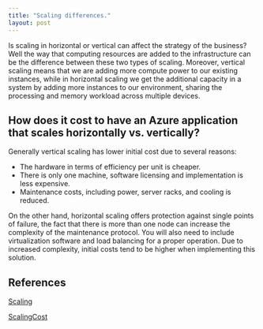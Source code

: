 ```yaml
---
title: "Scaling differences."
layout: post
---
```


Is scaling in horizontal or vertical can affect the strategy of the business? Well the way that computing resources are added to the infrastructure can be the difference between these two types of scaling. Moreover, vertical scaling means that we are adding more compute power to our existing instances, while in horizontal scaling  we get the additional capacity in a system by adding more instances to our environment, sharing the processing and memory workload across multiple devices. 


## How does it cost to have an Azure application that scales horizontally vs. vertically?

Generally vertical scaling has lower initial cost due to several reasons:
* The hardware in terms of efficiency per unit is cheaper.
* There is only one machine, software licensing and implementation is less expensive.
* Maintenance costs, including power, server racks, and cooling is reduced.

On the other hand, horizontal scaling offers protection against single points of failure, the fact that there is more than one node can increase the complexity of the maintenance protocol. You will also need to include virtualization software and load balancing for a proper operation.
Due to increased complexity, initial costs tend to be higher when implementing this solution.






















## References

[Scaling](https://www.section.io/blog/scaling-horizontally-vs-vertically/)

[ScalingCost](https://www.esds.co.in/blog/what-is-the-difference-between-horizontal-vertical-scaling/)
